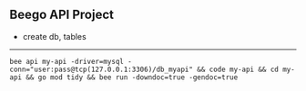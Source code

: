 ## Beego API Project

- create db, tables 

---

`bee api my-api -driver=mysql -conn="user:pass@tcp(127.0.0.1:3306)/db_myapi" && code my-api && cd my-api && go mod tidy && bee run -downdoc=true -gendoc=true`